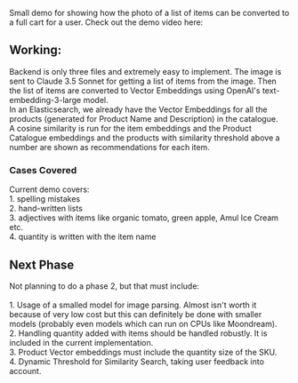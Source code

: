 Small demo for showing how the photo of a list of items can be converted to a full cart for a user.
Check out the demo video here: 

<h2>Working:</h2>
Backend is only three files and extremely easy to implement.
The image is sent to Claude 3.5 Sonnet for getting a list of items from the image. Then the list of items are converted to Vector Embeddings using OpenAI's text-embedding-3-large model.<br>
In an Elasticsearch, we already have the Vector Embeddings for all the products (generated for Product Name and Description) in the catalogue.<br> 
A cosine similarity is run for the item embeddings and the Product Catalogue embeddings and the products with similarity threshold above a number are shown as recommendations 
for each item.

<h3>Cases Covered</h3>
Current demo covers:<br>
1. spelling mistakes <br>
2. hand-written lists <br>
3. adjectives with items like organic tomato, green apple, Amul Ice Cream etc. <br>
4. quantity is written with the item name <br>

<h2>Next Phase</h2>
Not planning to do a phase 2, but that must include:<br><br>
1. Usage of a smalled model for image parsing. Almost isn't worth it because of very low cost but this can definitely be done with smaller models 
(probably even models which can run on CPUs like Moondream). <br>
2. Handling quantity added with items should be handled robustly. It is included in the current implementation.<br>
3. Product Vector embeddings must include the quantity size of the SKU.<br>
4. Dynamic Threshold for Similarity Search, taking user feedback into account.
